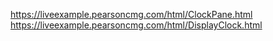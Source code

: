 https://liveexample.pearsoncmg.com/html/ClockPane.html
https://liveexample.pearsoncmg.com/html/DisplayClock.html
